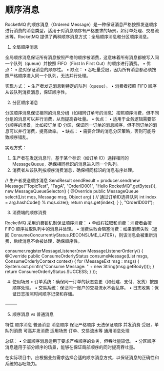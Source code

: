 # 顺序消息

RocketMQ 的顺序消息（Ordered Message）是一种保证消息严格按照发送顺序进行消费的消息类型，适用于对消息顺序有严格要求的场景，如订单处理、交易流水等。RocketMQ 提供了两种顺序消息方式：全局顺序消息和分区顺序消息。

1. 全局顺序消息

全局顺序消息保证所有消息按照严格的顺序被消费，这意味着所有消息都被写入同一个队列（queue）并按照 FIFO（First In First Out）的顺序进行消费。
•	优点：
•	绝对保证消息的顺序性。
•	缺点：
•	吞吐量受限，因为所有消息都必须按照严格顺序进入同一个队列，无法并行处理。

实现方式：
•	生产者发送消息到特定的队列（queue）。
•	消费者按照 FIFO 顺序从该队列消费消息，保证顺序性。


2. 分区顺序消息

分区顺序消息保证相同的消息分组（如相同订单号的消息）按照顺序消费，但不同分组的消息可以并行消费，从而提高吞吐量。
•	优点：
•	适用于业务逻辑需要部分顺序的场景，比如按订单 ID 分区，保证同一订单的消息顺序，但不同订单的消息可以并行消费，提高效率。
•	缺点：
•	需要合理的消息分区策略，否则可能导致顺序错乱。

实现方式：
1.	生产者在发送消息时，基于某个标识（如订单 ID）选择相同的 MessageQueue，确保相同标识的消息进入同一个队列。
2.	消费者从该队列按顺序消费消息，确保相同标识的消息有序处理。

// 生产者发送顺序消息
SendResult sendResult = producer.send(new Message("TopicTest", "TagA", "OrderID001", "Hello RocketMQ".getBytes()),
new MessageQueueSelector() {
@Override
public MessageQueue select(List<MessageQueue> mqs, Message msg, Object arg) {
// 通过订单ID选择队列
int index = arg.hashCode() % mqs.size();
return mqs.get(index);
}
}, "OrderID001");




3. 消费端的顺序消费

RocketMQ 采用消费锁机制保证顺序消费：
•	单线程拉取和消费：消费者会按 FIFO 顺序拉取队列中的消息并处理。
•	消费失败会阻塞消费：如果消费失败（返回 ConsumeConcurrentlyStatus.RECONSUME_LATER），则该消息会被重新消费，后续消息不会被处理，确保顺序性。

consumer.registerMessageListener(new MessageListenerOrderly() {
@Override
public ConsumeOrderlyStatus consumeMessage(List<MessageExt> msgs, ConsumeOrderlyContext context) {
for (MessageExt msg : msgs) {
System.out.println("Consume Message: " + new String(msg.getBody()));
}
return ConsumeOrderlyStatus.SUCCESS;
}
});




4. 使用场景
   •	订单系统：确保同一订单的状态变更（如创建、支付、发货）按照顺序处理。
   •	交易系统：保证同一账户的交易流水不会乱序。
   •	日志收集：保证日志按照时间顺序记录和存储。

⸻

5. 顺序消息 vs 普通消息

特性	顺序消息	普通消息
消息顺序	保证严格顺序	无法保证顺序
并发消费	受限，单队列消费	可高并发消费
适用场景	订单、交易流水等	通用消息处理

总结：
•	全局顺序消息适用于要求严格顺序的业务，但吞吐量较低。
•	分区顺序消息适用于部分顺序的场景，能够在保证局部顺序的同时提高吞吐量。

在实际项目中，应根据业务需求选择合适的顺序消息方式，以保证消息的正确性和系统的吞吐能力。